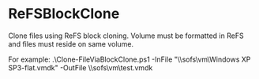 # ReFSBlockClone
Clone files using ReFS block cloning. Volume must be formatted in ReFS and files must reside on same volume.

For example:
.\Clone-FileViaBlockClone.ps1 -InFile "\\\\sofs\vm\Windows XP SP3-flat.vmdk" -OutFile \\\\sofs\vm\test.vmdk
